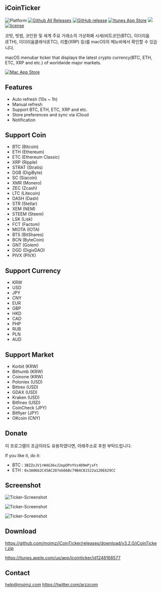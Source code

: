 ## iCoinTicker

![Platform](https://img.shields.io/badge/platform-macOS%2010.10%20or%20higher-orange.svg)
[![Github All Releases](https://img.shields.io/github/downloads/moimz/iCoinTicker/total.svg)](https://github.com/moimz/iCoinTicker/releases/latest)
[![GitHub release](https://img.shields.io/github/release/moimz/iCoinTicker.svg)](https://github.com/moimz/iCoinTicker/releases)
[![Itunes App Store](https://img.shields.io/itunes/v/1248168577.svg)](https://itunes.apple.com/us/app/icointicker/id1248168577)
[![](https://img.shields.io/github/issues-raw/moimz/iCoinTicker.svg)](https://github.com/moimz/iCoinTicker/issues)
[![license](https://img.shields.io/github/license/moimz/iCoinTicker.svg)](https://github.com/moimz/iCoinTicker/blob/master/LICENSE.md)


코빗, 빗썸, 코인원 및 세계 주요 거래소의 가상화폐 시세(비트코인(BTC), 이더리움(ETH), 이더리움클래식(ETC), 리플(XRP) 등)를 macOS의 메뉴바에서 확인할 수 있습니다.

macOS menubar ticker that displays the latest crypto currency(BTC, ETH, ETC, XRP and etc.) of worldwide major markets.

[![Mac App Store](https://devimages.apple.com.edgekey.net/app-store/marketing/guidelines/mac/images/badge-download-on-the-mac-app-store.svg)](https://itunes.apple.com/us/app/icointicker/id1248168577)


## Features
- Auto refresh (10s ~ 1h)
- Manual refresh
- Support BTC, ETH, ETC, XRP and etc.
- Store preferences and sync via iCloud
- Notification


## Support Coin
- BTC (Bitcoin)
- ETH (Ethereum)
- ETC (Ethereum Classic)
- XRP (Ripple)
- STRAT (Stratis)
- DGB (DigiByte)
- SC (Siacoin)
- XMR (Monero)
- ZEC (Zcash)
- LTC (Litecoin)
- DASH (Dash)
- STR (Stellar)
- XEM (NEM)
- STEEM (Steem)
- LSK (Lisk)
- FCT (Factom)
- MIOTA (IOTA)
- BTS (BitShares)
- BCN (ByteCoin)
- GNT (Golem)
- DGD (DigixDAO)
- PIVX (PIVX)


## Support Currency
- KRW
- USD
- JPY
- CNY
- EUR
- GBP
- HKD
- CAD
- PHP
- RUB
- PLN
- AUD


## Support Market
- Korbit (KRW)
- Bithumb (KRW)
- Coinone (KRW)
- Poloniex (USD)
- Bittrex (USD)
- GDAX (USD)
- Kraken (USD)
- Bitfinex (USD)
- CoinCheck (JPY)
- Bitflyer (JPY)
- OKcoin (CNY)


## Donate

이 프로그램이 조금이라도 유용하였다면, 아래주소로 후원 부탁드립니다.

If you like it, do it:

- BTC : `3BZZoJV1rW4G36xJ2epDPnYVz4D9mPjsFt`
- ETH : `0x3A06b2C45AC207eb66Bc79B4C81522a120E629CC`


## Screenshot
![Ticker-Screenshot](https://github.com/moimz/iCoinTicker/blob/master/screenshot1.png?raw=true)

![Ticker-Screenshot](https://github.com/moimz/iCoinTicker/blob/master/screenshot2.png?raw=true)

![Ticker-Screenshot](https://github.com/moimz/iCoinTicker/blob/master/screenshot3.png?raw=true)


## Download
https://github.com/moimz/iCoinTicker/releases/download/v3.2.0/iCoinTicker.zip

https://itunes.apple.com/us/app/icointicker/id1248168577


## Contact
help@moimz.com
https://twitter.com/arzzcom
